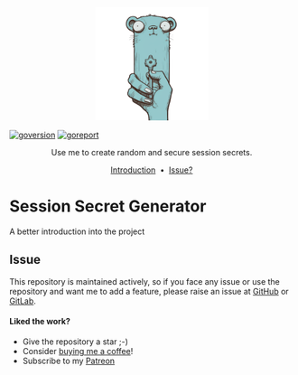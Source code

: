 <div align="center">
    <img src="images/gen-secret.png" alt="Logo" width="200" height="200" />
</div>

[![goversion]](https://gitlab.com/t0nyandre/go-session-secret-generator)
[![goreport]](https://goreportcard.com/report/github.com/t0nyandre/go-session-secret-generator)

<p align="center">
  Use me to create random and secure session secrets.
</p>

<p align="center">
    <a href="#session-secret-generator">Introduction</a> &nbsp;&bull;&nbsp;
    <a href="#issue">Issue?</a>
</p>

# Session Secret Generator

A better introduction into the project

## Issue
This repository is maintained actively, so if you face any issue or use the repository and want me to add a feature, please raise an issue at [GitHub](https://github.com/t0nyandre/go-session-secret-generator/issues/new) or [GitLab](https://gitlab.com/t0nyandre/go-session-secret-generator/-/issues/new).

#### Liked the work?
- Give the repository a star ;-)
- Consider [buying me a coffee](https://www.buymeacoffee.com/t0nyandre)!
- Subscribe to my [Patreon](https://patreon.com/t0nyandre)



[goversion]: https://img.shields.io/github/go-mod/go-version/t0nyandre/go-session-secret-generator.svg
[goreport]: https://goreportcard.com/badge/github.com/nanomsg/mangos

